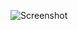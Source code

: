 ![Screenshot](https://raw.githubusercontent.com/Cryakl/Ultimate-RAT-Collection/refs/heads/main/Rewind/Rewind%201.1/Screenshot.png)
